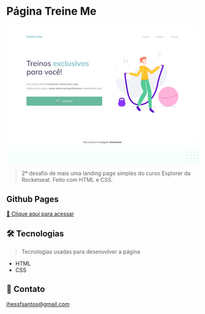 # Página Treine Me

![preview](/.github/preview.png)

> 2º desafio de mais uma landing page simples do curso Explorer da Rocketseat. Feito com HTML e CSS.

## Github Pages
[🔗 Clique aqui para acessar](https://jhessfrois.github.io/treine-me/)

## 🛠 Tecnologias
> Tecnologias usadas para desenvolver a página

- HTML
- CSS

## 🖤 Contato

jhessfsantos@gmail.com
